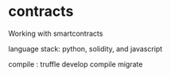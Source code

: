 # contracts
Working with smartcontracts 

language stack: 
python,
solidity, and 
javascript

compile : 
truffle develop
      compile
      migrate
